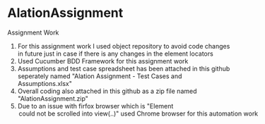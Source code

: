 # AlationAssignment
Assignment Work

1. For this assignment work I used object repository to avoid code changes in future just in case if there is any changes in the element locators
2. Used Cucumber BDD Framework for this assignment work
3. Assumptions and test case spreadsheet has been attached in this github seperately named "Alation Assignment - Test  Cases and Assumptions.xlsx"
4. Overall coding also attached in this github as a zip file named "AlationAssignment.zip"
5. Due to an issue with firfox browser which is "Element <option> could not be scrolled into view(..)" used Chrome browser for this automation work
 

